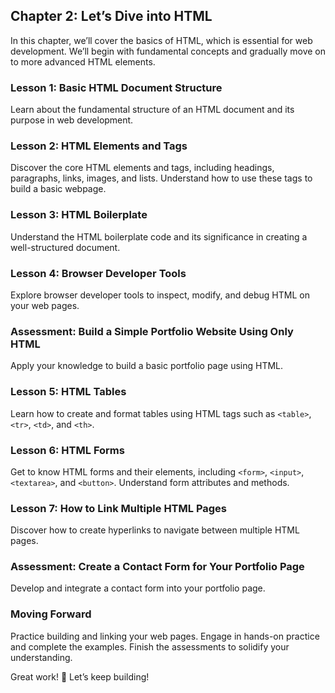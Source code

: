 ## Chapter 2: Let’s Dive into HTML

In this chapter, we’ll cover the basics of HTML, which is essential for web development. We’ll begin with fundamental concepts and gradually move on to more advanced HTML elements.

### Lesson 1: Basic HTML Document Structure
Learn about the fundamental structure of an HTML document and its purpose in web development.

### Lesson 2: HTML Elements and Tags
Discover the core HTML elements and tags, including headings, paragraphs, links, images, and lists. Understand how to use these tags to build a basic webpage.

### Lesson 3: HTML Boilerplate
Understand the HTML boilerplate code and its significance in creating a well-structured document.

### Lesson 4: Browser Developer Tools
Explore browser developer tools to inspect, modify, and debug HTML on your web pages.

### Assessment: Build a Simple Portfolio Website Using Only HTML
Apply your knowledge to build a basic portfolio page using HTML.

### Lesson 5: HTML Tables
Learn how to create and format tables using HTML tags such as `<table>`, `<tr>`, `<td>`, and `<th>`.

### Lesson 6: HTML Forms
Get to know HTML forms and their elements, including `<form>`, `<input>`, `<textarea>`, and `<button>`. Understand form attributes and methods.

### Lesson 7: How to Link Multiple HTML Pages
Discover how to create hyperlinks to navigate between multiple HTML pages.

### Assessment: Create a Contact Form for Your Portfolio Page
Develop and integrate a contact form into your portfolio page.

### Moving Forward
Practice building and linking your web pages. Engage in hands-on practice and complete the examples. Finish the assessments to solidify your understanding.

Great work! 🚀 Let’s keep building!

<!--stackedit_data:
eyJoaXN0b3J5IjpbMTMzODUyOTczOSw2MTAzODg2MiwtNjc0MT
I0MzYwXX0=
-->